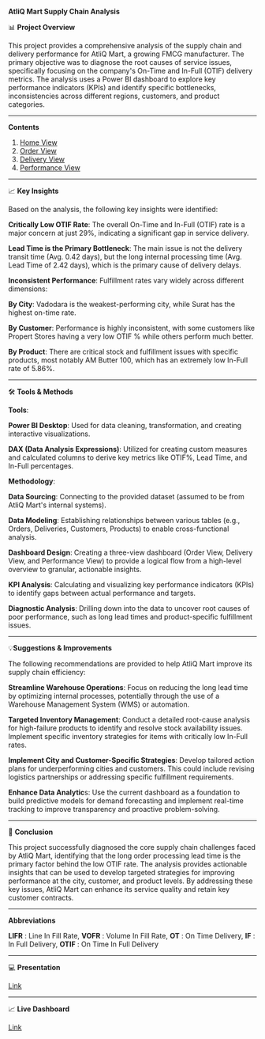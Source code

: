 **AtliQ Mart Supply Chain Analysis**

📊 **Project Overview**

This project provides a comprehensive analysis of the supply chain and delivery performance for AtliQ Mart, a growing FMCG manufacturer. The primary objective was to diagnose the root causes of service issues, specifically focusing on the company's On-Time and In-Full (OTIF) delivery metrics. The analysis uses a Power BI dashboard to explore key performance indicators (KPIs) and identify specific bottlenecks, inconsistencies across different regions, customers, and product categories.
________________________________________
**Contents**

1. [Home View](https://github.com/sherinjthomas29/AtliQ-Mart-FMCG-Domain-Power-BI-Dashboard/blob/main/Home%20View.png)
2. [Order View](https://github.com/sherinjthomas29/AtliQ-Mart-FMCG-Domain-Power-BI-Dashboard/blob/main/Order%20View.png)
3. [Delivery View](https://github.com/sherinjthomas29/AtliQ-Mart-FMCG-Domain-Power-BI-Dashboard/blob/main/Delivery%20View.png)
4. [Performance View](https://github.com/sherinjthomas29/AtliQ-Mart-FMCG-Domain-Power-BI-Dashboard/blob/main/Performance%20View.png)
________________________________________
📈 **Key Insights**

Based on the analysis, the following key insights were identified:

**Critically Low OTIF Rate**: The overall On-Time and In-Full (OTIF) rate is a major concern at just 29%, indicating a significant gap in service delivery.

**Lead Time is the Primary Bottleneck**: The main issue is not the delivery transit time (Avg. 0.42 days), but the long internal processing time (Avg. Lead Time of 2.42 days), which is the primary cause of delivery delays.

**Inconsistent Performance**: Fulfillment rates vary widely across different dimensions:

**By City**: Vadodara is the weakest-performing city, while Surat has the highest on-time rate.

**By Customer**: Performance is highly inconsistent, with some customers like Propert Stores having a very low OTIF % while others perform much better.

**By Product**: There are critical stock and fulfillment issues with specific products, most notably AM Butter 100, which has an extremely low In-Full rate of 5.86%.
________________________________________
🛠️ **Tools & Methods**
   
**Tools**:

**Power BI Desktop**: Used for data cleaning, transformation, and creating interactive visualizations.

**DAX (Data Analysis Expressions)**: Utilized for creating custom measures and calculated columns to derive key metrics like OTIF%, Lead Time, and In-Full percentages.

**Methodology**:

**Data Sourcing**: Connecting to the provided dataset (assumed to be from AtliQ Mart's internal systems).

**Data Modeling**: Establishing relationships between various tables (e.g., Orders, Deliveries, Customers, Products) to enable cross-functional analysis.

**Dashboard Design**: Creating a three-view dashboard (Order View, Delivery View, and Performance View) to provide a logical flow from a high-level overview to granular, actionable insights.

**KPI Analysis**: Calculating and visualizing key performance indicators (KPIs) to identify gaps between actual performance and targets.

**Diagnostic Analysis**: Drilling down into the data to uncover root causes of poor performance, such as long lead times and product-specific fulfillment issues.
________________________________________
💡**Suggestions & Improvements**

The following recommendations are provided to help AtliQ Mart improve its supply chain efficiency:

**Streamline Warehouse Operations**: Focus on reducing the long lead time by optimizing internal processes, potentially through the use of a Warehouse Management System (WMS) or automation.

**Targeted Inventory Management**: Conduct a detailed root-cause analysis for high-failure products to identify and resolve stock availability issues. Implement specific inventory strategies for items with critically low In-Full rates.

**Implement City and Customer-Specific Strategies**: Develop tailored action plans for underperforming cities and customers. This could include revising logistics partnerships or addressing specific fulfillment requirements.

**Enhance Data Analytic**s: Use the current dashboard as a foundation to build predictive models for demand forecasting and implement real-time tracking to improve transparency and proactive problem-solving.
________________________________________
📝 **Conclusion**

This project successfully diagnosed the core supply chain challenges faced by AtliQ Mart, identifying that the long order processing lead time is the primary factor behind the low OTIF rate. The analysis provides actionable insights that can be used to develop targeted strategies for improving performance at the city, customer, and product levels. By addressing these key issues, AtliQ Mart can enhance its service quality and retain key customer contracts.
________________________________________
**Abbreviations**

**LIFR** : Line In Fill Rate,
 **VOFR** : Volume In Fill Rate,
 **OT**   : On Time Delivery,
 **IF**   : In Full Delivery,
 **OTIF** : On Time In Full Delivery
________________________________________
💻 **Presentation**

[Link](https://github.com/sherinjthomas29/AtliQ-Mart-FMCG-Domain-Power-BI-Dashboard/blob/main/Presentation.pdf)
_______________________________________
📈 **Live Dashboard**

[Link](https://app.powerbi.com/view?r=eyJrIjoiMmNkNWY2YzYtNjc0OC00NmUwLWJiOTctMjYzY2M0ZGNiNTA5IiwidCI6ImM2ZTU0OWIzLTVmNDUtNDAzMi1hYWU5LWQ0MjQ0ZGM1YjJjNCJ9)
